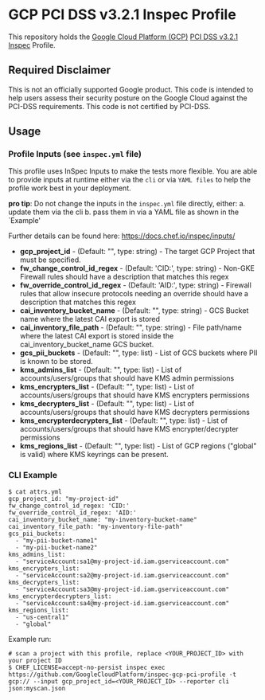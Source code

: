 # GCP PCI DSS v3.2.1 Inspec Profile

This repository holds the [Google Cloud Platform (GCP)](https://cloud.google.com/) [PCI DSS v3.2.1](https://www.pcisecuritystandards.org/pci_security/) [Inspec](https://www.inspec.io/) Profile.

## Required Disclaimer

This is not an officially supported Google product. This code is intended to help users assess their security posture on the Google Cloud against the PCI-DSS requirements. This code is not certified by PCI-DSS.

## Usage

### Profile Inputs (see `inspec.yml` file)

This profile uses InSpec Inputs to make the tests more flexible. You are able to provide inputs at runtime either via the `cli` or via `YAML files` to help the profile work best in your deployment.

**pro tip**: Do not change the inputs in the `inspec.yml` file directly, either:
a. update them via the cli
b. pass them in via a YAML file as shown in the `Example'

Further details can be found here: <https://docs.chef.io/inspec/inputs/>

- **gcp_project_id** - (Default: "", type: string) - The target GCP Project that must be specified.
- **fw_change_control_id_regex** - (Default: 'CID:', type: string) - Non-GKE Firewall rules should have a description that matches this regex
- **fw_override_control_id_regex** - (Default: 'AID:', type: string) - Firewall rules that allow insecure protocols needing an override should have a description that matches this regex
- **cai_inventory_bucket_name** - (Default: "", type: string) - GCS Bucket name where the latest CAI export is stored
- **cai_inventory_file_path** - (Default: "", type: string) - File path/name where the latest CAI export is stored inside the cai_inventory_bucket_name GCS bucket.
- **gcs_pii_buckets** - (Default: "", type: list) - List of GCS buckets where PII is known to be stored.
- **kms_admins_list** - (Default: "", type: list) - List of accounts/users/groups that should have KMS admin permissions
- **kms_encrypters_list** - (Default: "", type: list) - List of accounts/users/groups that should have KMS encrypters permissions
- **kms_decrypters_list** - (Default: "", type: list) - List of accounts/users/groups that should have KMS decrypters permissions
- **kms_encrypterdecrypters_list** - (Default: "", type: list) - List of accounts/users/groups that should have KMS encrypter/decrypter permissions
- **kms_regions_list** - (Default: "", type: list) - List of GCP regions ("global" is valid) where KMS keyrings can be present.

### CLI Example

```
$ cat attrs.yml
gcp_project_id: "my-project-id"
fw_change_control_id_regex: 'CID:'
fw_override_control_id_regex: 'AID:'
cai_inventory_bucket_name: "my-inventory-bucket-name"
cai_inventory_file_path: "my-inventory-file-path"
gcs_pii_buckets:
  - "my-pii-bucket-name1"
  - "my-pii-bucket-name2"
kms_admins_list:
  - "serviceAccount:sa1@my-project-id.iam.gserviceaccount.com"
kms_encrypters_list:
  - "serviceAccount:sa2@my-project-id.iam.gserviceaccount.com"
kms_decrypters_list:
  - "serviceAccount:sa3@my-project-id.iam.gserviceaccount.com"
kms_encrypterdecrypters_list:
  - "serviceAccount:sa4@my-project-id.iam.gserviceaccount.com"
kms_regions_list:
  - "us-central1"
  - "global"
```

Example run:

```
# scan a project with this profile, replace <YOUR_PROJECT_ID> with your project ID
$ CHEF_LICENSE=accept-no-persist inspec exec https://github.com/GoogleCloudPlatform/inspec-gcp-pci-profile -t gcp:// --input gcp_project_id=<YOUR_PROJECT_ID> --reporter cli json:myscan.json
```
